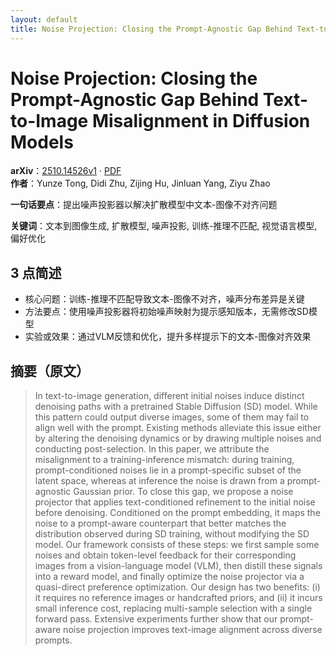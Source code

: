```yaml
---
layout: default
title: Noise Projection: Closing the Prompt-Agnostic Gap Behind Text-to-Image Misalignment in Diffusion Models
---
```


# Noise Projection: Closing the Prompt-Agnostic Gap Behind Text-to-Image Misalignment in Diffusion Models
**arXiv**：[2510.14526v1](https://arxiv.org/abs/2510.14526) · [PDF](https://arxiv.org/pdf/2510.14526.pdf)  
**作者**：Yunze Tong, Didi Zhu, Zijing Hu, Jinluan Yang, Ziyu Zhao  

**一句话要点**：提出噪声投影器以解决扩散模型中文本-图像不对齐问题

**关键词**：文本到图像生成, 扩散模型, 噪声投影, 训练-推理不匹配, 视觉语言模型, 偏好优化

## 3 点简述
- 核心问题：训练-推理不匹配导致文本-图像不对齐，噪声分布差异是关键
- 方法要点：使用噪声投影器将初始噪声映射为提示感知版本，无需修改SD模型
- 实验或效果：通过VLM反馈和优化，提升多样提示下的文本-图像对齐效果

## 摘要（原文）

> In text-to-image generation, different initial noises induce distinct
> denoising paths with a pretrained Stable Diffusion (SD) model. While this
> pattern could output diverse images, some of them may fail to align well with
> the prompt. Existing methods alleviate this issue either by altering the
> denoising dynamics or by drawing multiple noises and conducting post-selection.
> In this paper, we attribute the misalignment to a training-inference mismatch:
> during training, prompt-conditioned noises lie in a prompt-specific subset of
> the latent space, whereas at inference the noise is drawn from a
> prompt-agnostic Gaussian prior. To close this gap, we propose a noise projector
> that applies text-conditioned refinement to the initial noise before denoising.
> Conditioned on the prompt embedding, it maps the noise to a prompt-aware
> counterpart that better matches the distribution observed during SD training,
> without modifying the SD model. Our framework consists of these steps: we first
> sample some noises and obtain token-level feedback for their corresponding
> images from a vision-language model (VLM), then distill these signals into a
> reward model, and finally optimize the noise projector via a quasi-direct
> preference optimization. Our design has two benefits: (i) it requires no
> reference images or handcrafted priors, and (ii) it incurs small inference
> cost, replacing multi-sample selection with a single forward pass. Extensive
> experiments further show that our prompt-aware noise projection improves
> text-image alignment across diverse prompts.

